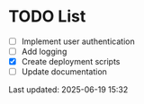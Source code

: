 # TODO List

- [ ] Implement user authentication
- [ ] Add logging
- [x] Create deployment scripts
- [ ] Update documentation

Last updated: 2025-06-19 15:32
